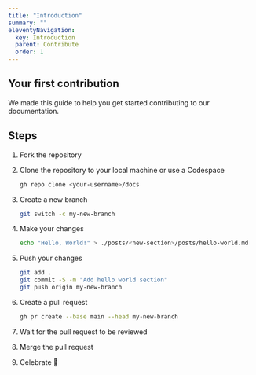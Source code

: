 ```yaml
---
title: "Introduction"
summary: ""
eleventyNavigation:
  key: Introduction
  parent: Contribute
  order: 1
---
```


## Your first contribution

We made this guide to help you get started contributing to our documentation.

## Steps

1. Fork the repository
2. Clone the repository to your local machine or use a Codespace

    ```bash
    gh repo clone <your-username>/docs
    ```

3. Create a new branch

    ```bash
    git switch -c my-new-branch
    ```

4. Make your changes

    ```bash
    echo "Hello, World!" > ./posts/<new-section>/posts/hello-world.md
    ```

5. Push your changes

    ```bash
    git add .
    git commit -S -m "Add hello world section"
    git push origin my-new-branch
    ```

6. Create a pull request

    ```bash
    gh pr create --base main --head my-new-branch
    ```

7. Wait for the pull request to be reviewed
8. Merge the pull request
9. Celebrate 🎉
